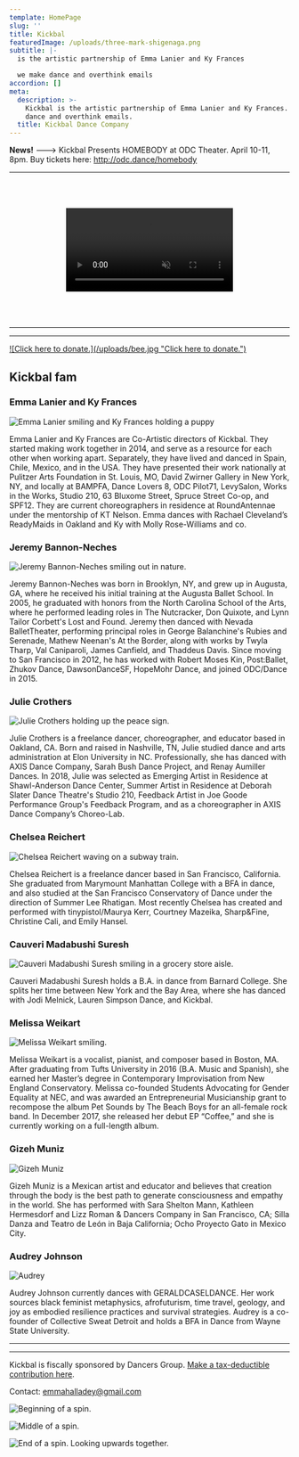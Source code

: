 ```yaml
---
template: HomePage
slug: ''
title: Kickbal
featuredImage: /uploads/three-mark-shigenaga.png
subtitle: |-
  is the artistic partnership of Emma Lanier and Ky Frances

  we make dance and overthink emails
accordion: []
meta:
  description: >-
    Kickbal is the artistic partnership of Emma Lanier and Ky Frances. We make
    dance and overthink emails.
  title: Kickbal Dance Company
---
```

**News!** ---> Kickbal Presents HOMEBODY at ODC Theater. April 10-11, 8pm. Buy tickets here: http://odc.dance/homebody 

- - -

<div style="margin: 4rem 0; display: flex; justify-content: center;">
  <video autoplay loop muted playsinline style="max-width: 100%;">
    <source src="/uploads/oranges.webm" type="video/webm">
    <source src="/uploads/oranges.mp4" type="video/mp4">
    <img src="/uploads/oranges.gif">
  </video>
</div>

- - -

- - -

<a href="https://www.flipcause.com/secure/cause_pdetails/NTAxNjU=">
![Click here to donate.](/uploads/bee.jpg "Click here to donate.")
</a>

## Kickbal fam

### Emma Lanier and Ky Frances

![Emma Lanier smiling and Ky Frances holding a puppy](/uploads/emma-and-ky.png "Emma Lanier smiling and Ky Frances holding a puppy")

Emma Lanier and Ky Frances are Co-Artistic directors of Kickbal. They started making work together in 2014, and serve as a resource for each other when working apart. Separately, they have lived and danced in Spain, Chile, Mexico, and in the USA. They have presented their work nationally at Pulitzer Arts Foundation in St. Louis, MO, David Zwirner Gallery in New York, NY, and locally at BAMPFA, Dance Lovers 8, ODC Pilot71, LevySalon, Works in the Works, Studio 210, 63 Bluxome Street, Spruce Street Co-op, and SPF12. They are current choreographers in residence at RoundAntennae under the mentorship of KT Nelson. Emma dances with Rachael Cleveland’s ReadyMaids in Oakland and Ky with Molly Rose-Williams and co.

### Jeremy Bannon-Neches

![Jeremy Bannon-Neches smiling out in nature.](/uploads/jeremy.jpg "Jeremy Bannon-Neches smiling out in nature.")

Jeremy Bannon-Neches was born in Brooklyn, NY, and grew up in Augusta, GA, where he received his initial training at the Augusta Ballet School. In 2005, he graduated with honors from the North Carolina School of the Arts, where he performed leading roles in The Nutcracker, Don Quixote, and Lynn Tailor Corbett's Lost and Found. Jeremy then danced with Nevada BalletTheater, performing principal roles in George Balanchine's Rubies and Serenade, Mathew Neenan's At the Border, along with works by Twyla Tharp, Val Caniparoli, James Canfield, and Thaddeus Davis. Since moving to San Francisco in 2012, he has worked with Robert Moses Kin, Post:Ballet, Zhukov Dance, DawsonDanceSF, HopeMohr Dance, and joined ODC/Dance in 2015.

### Julie Crothers

![Julie Crothers holding up the peace sign.](/uploads/julie-crothers.jpg "Julie Crothers holding up the peace sign.")

Julie Crothers is a freelance dancer, choreographer, and educator based in Oakland, CA. Born and raised in Nashville, TN, Julie studied dance and arts administration at Elon University in NC. Professionally, she has danced with AXIS Dance Company, Sarah Bush Dance Project, and Renay Aumiller Dances. In 2018, Julie was selected as Emerging Artist in Residence at Shawl-Anderson Dance Center, Summer Artist in Residence at Deborah Slater Dance Theatre's Studio 210, Feedback Artist in Joe Goode Performance Group's Feedback Program, and as a choreographer in AXIS Dance Company’s Choreo-Lab.

### Chelsea Reichert

![Chelsea Reichert waving on a subway train.](/uploads/chelsea.jpg "Chelsea Reichert waving on a subway train.")

Chelsea Reichert is a freelance dancer based in San Francisco, California. She graduated from Marymount Manhattan College with a BFA in dance, and also studied at the San Francisco Conservatory of Dance under the direction of Summer Lee Rhatigan. Most recently Chelsea has created and performed with tinypistol/Maurya Kerr, Courtney Mazeika, Sharp&Fine, Christine Cali, and Emily Hansel.

### Cauveri Madabushi Suresh

![Cauveri Madabushi Suresh smiling in a grocery store aisle.](/uploads/cauveri.jpg "Cauveri Madabushi Suresh smiling in a grocery store aisle.")

Cauveri Madabushi Suresh holds a B.A. in dance from Barnard College. She splits her time between New York and the Bay Area, where she has danced with Jodi Melnick, Lauren Simpson Dance, and Kickbal.

### Melissa Weikart

![Melissa Weikart smiling.](/uploads/melissa.jpg "Melissa Weikart smiling.")

Melissa Weikart is a vocalist, pianist, and composer based in Boston, MA. After graduating from Tufts University in 2016 (B.A. Music and Spanish), she earned her Master’s degree in Contemporary Improvisation from New England Conservatory. Melissa co-founded Students Advocating for Gender Equality at NEC, and was awarded an Entrepreneurial Musicianship grant to recompose the album Pet Sounds by The Beach Boys for an all-female rock band. In December 2017, she released her debut EP “Coffee,” and she is currently working on a full-length album.

### Gizeh Muniz

![Gizeh Muniz](/uploads/gizeh.png "Gizeh Muniz")

Gizeh Muniz is a Mexican artist and educator and believes that creation through the body is the best path to generate consciousness and empathy in the world. She has performed with Sara Shelton Mann, Kathleen Hermesdorf and Lizz Roman & Dancers Company in San Francisco, CA; Silla Danza and Teatro de León in Baja California; Ocho Proyecto Gato in Mexico City. 

### Audrey Johnson

![Audrey](/uploads/audrey.png "Audrey")

Audrey Johnson currently dances with GERALDCASELDANCE. Her‌ work sources black feminist metaphysics, afrofuturism, time travel, geology, and joy as embodied resilience practices and survival strategies. ‌Audrey‌ ‌is‌ ‌a‌ ‌co-founder‌ ‌of‌ Collective Sweat Detroit and holds‌ ‌a‌ ‌BFA‌ ‌in‌ ‌Dance‌ ‌from‌ ‌Wayne‌ ‌State‌ ‌University.‌

- - -

- - -

Kickbal is fiscally sponsored by Dancers Group. [Make a tax-deductible contribution here](https://www.flipcause.com/secure/cause_pdetails/NTAxNjU=).

Contact: emmahalladey@gmail.com

![Beginning of a spin.](/uploads/1.jpg "Beginning of a spin.")

![Middle of a spin.](/uploads/2.jpg "Middle of a spin.")

![End of a spin. Looking upwards together.](/uploads/3.jpg "End of a spin. Looking upwards together.")
